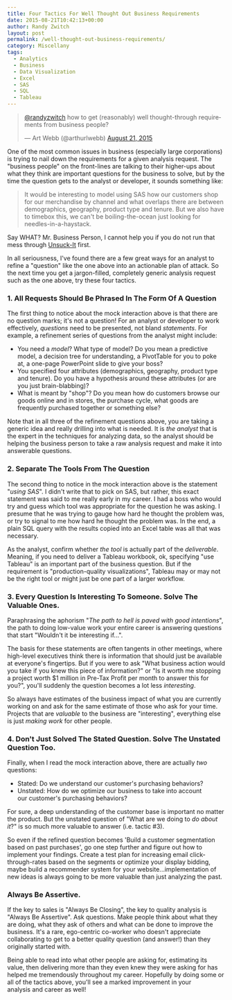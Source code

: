 ```yaml
---
title: Four Tactics For Well Thought Out Business Requirements
date: 2015-08-21T10:42:13+00:00
author: Randy Zwitch
layout: post
permalink: /well-thought-out-business-requirements/
category: Miscellany
tags:
  - Analytics
  - Business
  - Data Visualization
  - Excel
  - SAS
  - SQL
  - Tableau
---
```

<blockquote class="twitter-tweet" data-partner="tweetdeck">
  <p dir="ltr" lang="en">
    <a href="https://twitter.com/randyzwitch">@randyzwitch</a> how to get (reasonably) well thought-through requirements from business people?
  </p>

  <p>
    — Art Webb (@arthurlwebb) <a href="https://twitter.com/arthurlwebb/status/634710548685418496">August 21, 2015</a>
  </p>
</blockquote>



One of the most common issues in business (especially large corporations) is trying to nail down the requirements for a given analysis request. The "business people" on the front-lines are talking to their higher-ups about what they think are important questions for the business to solve, but by the time the question gets to the analyst or developer, it sounds something like:

> It would be interesting to model using SAS how our customers shop for our merchandise by channel and what overlaps there are between demographics, geography, product type and tenure. But we also have to timebox this, we can't be boiling-the-ocean just looking for needles-in-a-haystack.

Say WHAT? Mr. Business Person, I cannot help you if you do not run that mess through <a href="http://unsuck-it.com/" target="_blank">Unsuck-It</a> first.

In all seriousness, I've found there are a few great ways for an analyst to refine a "question" like the one above into an actionable plan of attack. So the next time you get a jargon-filled, completely generic analysis request such as the one above, try these four tactics.

### 1. All Requests Should Be Phrased In The Form Of A Question

The first thing to notice about the mock interaction above is that there are no question marks; it's not a question! For an analyst or developer to work effectively, _questions_ need to be presented, not bland _statements_. For example, a refinement series of questions from the analyst might include:

  * You need a _model_? What type of model? Do you mean a predictive model, a decision tree for understanding, a PivotTable for you to poke at, a one-page PowerPoint slide to give your boss?
  * You specified four attributes (demographics, geography, product type and tenure). Do you have a hypothesis around these attributes (or are you just brain-blabbing)?
  * What is meant by "shop"? Do you mean how do customers browse our goods online and in stores, the purchase cycle, what goods are frequently purchased together or something else?

Note that in all three of the refinement questions above, you are taking a generic idea and really drilling into what is needed. It is _the analyst_ that is the expert in the techniques for analyzing data, so the analyst should be helping the business person to take a raw analysis request and make it into answerable questions.

### 2. Separate The Tools From The Question

The second thing to notice in the mock interaction above is the statement "_using SAS_". I didn't write that to pick on SAS, but rather, this exact statement was said to me really early in my career. I had a boss who would try and guess which tool was appropriate for the question he was asking. I presume that he was trying to gauge how hard he thought the problem was, or try to signal to me how hard he thought the problem was. In the end, a plain SQL query with the results copied into an Excel table was all that was necessary.

As the analyst, confirm whether _the tool_ is actually part of the _deliverable_. Meaning, if you need to deliver a Tableau workbook, ok, specifying "use Tableau" is an important part of the business question. But if the requirement is "production-quality visualizations", Tableau may or may not be the right tool or might just be one part of a larger workflow.



### 3. Every Question Is Interesting To Someone. Solve The Valuable Ones.

Paraphrasing the aphorism "_The path to hell is paved with good intentions_", the path to doing low-value work your entire career is answering questions that start "Wouldn't it be interesting if...".

The basis for these statements are often tangents in other meetings, where high-level executives think there is information that should just be available at everyone's fingertips. But if you were to ask "What business action would you take if you knew this piece of information?" or "Is it worth me stopping a project worth $1 million in Pre-Tax Profit per month to answer this for you?", you'll suddenly the question becomes a lot less _interesting_.

So always have estimates of the business impact of what you are currently working on and ask for the same estimate of those who ask for your time. Projects that are _valuable_ to the business are "interesting", everything else is just _making work_ for other people.

### 4. Don't Just Solved The Stated Question. Solve The Unstated Question Too.

Finally, when I read the mock interaction above, there are actually _two_ questions:

  * Stated: Do we understand our customer's purchasing behaviors?
  * Unstated: How do we optimize our business to take into account our customer's purchasing behaviors?

For sure, a deep understanding of the customer base is important no matter the product. But the unstated question of "What are we doing to _do about it_?" is so much more valuable to answer (i.e. tactic #3).

So even if the refined question becomes 'Build a customer segmentation based on past purchases', go one step further and figure out how to implement your findings. Create a test plan for increasing email click-through-rates based on the segments or optimize your display bidding, maybe build a recommender system for your website...implementation of new ideas is always going to be more valuable than just analyzing the past.

### Always Be Assertive.

If the key to sales is "Always Be Closing", the key to quality analysis is "Always Be Assertive". Ask questions. Make people think about what they are doing, what they ask of others and what can be done to improve the business. It's a rare, ego-centric co-worker who doesn't appreciate collaborating to get to a better quality question (and answer!) than they originally started with.

Being able to read into what other people are asking for, estimating its value, then delivering more than they even knew they were asking for has helped me tremendously throughout my career. Hopefully by doing some or all of the tactics above, you'll see a marked improvement in your analysis and career as well!

&nbsp;

